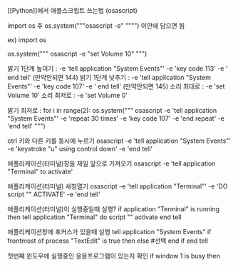 [[Python]]에서 애플스크립트 쓰는법 (osascript)

import os 후 os.system("""osascript -e" """") 이안에 담으면 됨


ex)
import os

os.system("""
osascript -e "set Volume 10"
""")


밝기 1단계 높이기 : -e 'tell application "System Events"' -e 'key code 113' -e ' end tell' (만약안되면 144)
밝기 1단계 낮추기 : -e 'tell application "System Events"' -e 'key code 107' -e ' end tell' (만약안되면 145)
소리 최대로 : -e 'set Volume 10'
소리 최저로 : -e 'set Volume 0'

밝기 최저로 :
for i in range(2):
        os.system("""
        osascript -e 'tell application "System Events"' -e 'repeat 30 times' -e 'key code 107' -e 'end repeat' -e 'end tell'
        """)


ctrl 키와 다른 키를 동시에 누르기
osascript -e 'tell application "System Events"' -e 'keystroke "u" using control down' -e 'end tell'


애플리케이션(터미널)창을 제일 앞으로 가져오기
osascript -e 'tell application "Terminal" to activate'


애플리케이션(터미널) 새창열기
osascript -e 'tell application "Terminal"' -e 'DO script "" ACTIVATE' -e 'end tell'


애플리케이션(터미널)이 실행중일때 실행?
if application "Terminal" is running then
    tell application "Terminal"
        do script ""
        activate
    end tell


애플리케이션창에 포커스가 있을때 실행
tell application "System Events"
	if frontmost of process "TextEdit" is true then
	else #선택
	end if
end tell


첫번째 윈도우에 실행중인 응용프로그램이 있는지 확인
if window 1 is busy then
















